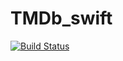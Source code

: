 # TMDb_swift
[![Build Status](https://travis-ci.com/zakywisnu/TMDb_swift.svg?branch=master)](https://travis-ci.com/zakywisnu/TMDb_swift)
